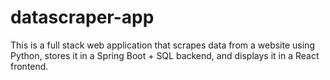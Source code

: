 # datascraper-app
This is a full stack web application that scrapes data from a website using Python, stores it in a Spring Boot + SQL backend, and displays it in a React frontend.
